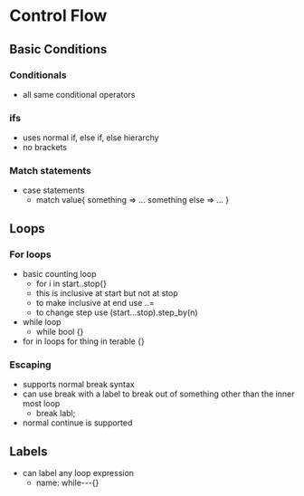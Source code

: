 # Control Flow

## Basic Conditions 

### Conditionals 
- all same conditional operators 

### ifs
- uses normal if, else if, else hierarchy
- no brackets 

### Match statements 
- case statements 
    - match value{
        something => ...
        something else => ...
    }

## Loops 

### For loops 
- basic counting loop 
    - for i in start..stop{}
    - this is inclusive at start but not at stop 
    - to make inclusive at end use ..=
    - to change step use (start...stop).step_by(n)
- while loop 
    - while bool {}
- for in loops 
    for thing in terable {}

### Escaping
- supports normal break syntax 
- can use break with a label to break out of something other than the inner most loop
    - break labl;
- normal continue is supported

## Labels 
- can label any loop expression 
    - name: while---{}